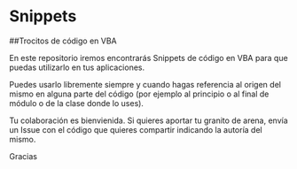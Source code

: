 # Snippets
##Trocitos de código en VBA

En este repositorio iremos encontrarás Snippets de código en VBA para que puedas utilizarlo en tus aplicaciones.

Puedes usarlo libremente siempre y cuando hagas referencia al origen del mismo en alguna parte del código (por ejemplo al principio o al final de módulo o de la clase donde lo uses).

Tu colaboración es bienvienida. Si quieres aportar tu granito de arena, envía un Issue con el código que quieres compartir indicando la autoría del mismo.

Gracias

